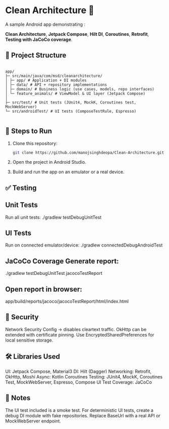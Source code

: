 # Clean Architecture 🐾

A sample Android app demonstrating : 

**Clean Architecture**, 
**Jetpack Compose**, 
**Hilt DI**, 
**Coroutines**, 
**Retrofit**,
**Testing with JaCoCo coverage**.


## 📂 Project Structure

```

app/
├─ src/main/java/com/msd/cleanarchitecture/
│ ├─ app/ # Application + DI modules
│ ├─ data/ # API + repository implementations
│ ├─ domain/ # Business logic (use cases, models, repo interfaces)
│ └─ feature_animals/ # ViewModel & UI layer (Jetpack Compose)
│
├─ src/test/ # Unit tests (JUnit4, MockK, Coroutines test, MockWebServer)
└─ src/androidTest/ # UI tests (ComposeTestRule, Espresso)


```

## 🚀 Steps to Run

1. Clone this repository:

    ```bash
   git clone https://github.com/manojsinghdeopa/Clean-Architecture.git

2. Open the project in Android Studio.

3. Build and run the app on an emulator or a real device.


## ✅ Testing

## Unit Tests
Run all unit tests:
./gradlew testDebugUnitTest

## UI Tests
Run on connected emulator/device:
./gradlew connectedDebugAndroidTest

## JaCoCo Coverage Generate report:
./gradlew testDebugUnitTest jacocoTestReport

## Open report in browser:
app/build/reports/jacoco/jacocoTestReport/html/index.html

## 🔐 Security
Network Security Config → disables cleartext traffic.
OkHttp can be extended with certificate pinning.
Use EncryptedSharedPreferences for local sensitive storage.

## 🛠 Libraries Used
UI: Jetpack Compose, Material3
DI: Hilt (Dagger)
Networking: Retrofit, OkHttp, Moshi
Async: Kotlin Coroutines
Testing: JUnit4, MockK, Coroutines Test, MockWebServer, Espresso, Compose UI Test
Coverage: JaCoCo

## 📌 Notes
The UI test included is a smoke test.
For deterministic UI tests, create a debug DI module with fake repositories.
Replace BaseUrl with a real API or MockWebServer endpoint.




